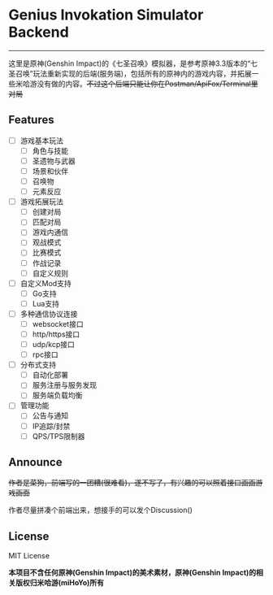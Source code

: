 # Genius Invokation Simulator Backend

----

这里是原神(Genshin Impact)的《七圣召唤》模拟器，是参考原神3.3版本的“七圣召唤”玩法重新实现的后端(服务端)，包括所有的原神内的游戏内容，并拓展一些米哈游没有做的内容。~~不过这个后端只能让你在Postman/ApiFox/Terminal里对局~~

## Features

- [ ] 游戏基本玩法
  - [ ] 角色与技能
  - [ ] 圣遗物与武器
  - [ ] 场景和伙伴
  - [ ] 召唤物
  - [ ] 元素反应
- [ ] 游戏拓展玩法
  - [ ] 创建对局
  - [ ] 匹配对局
  - [ ] 游戏内通信
  - [ ] 观战模式
  - [ ] 比赛模式
  - [ ] 作战记录
  - [ ] 自定义规则
- [ ] 自定义Mod支持
  - [ ] Go支持
  - [ ] Lua支持
- [ ] 多种通信协议连接
  - [ ] websocket接口
  - [ ] http/https接口
  - [ ] udp/kcp接口
  - [ ] rpc接口
- [ ] 分布式支持
  - [ ] 自动化部署
  - [ ] 服务注册与服务发现
  - [ ] 服务端负载均衡
- [ ] 管理功能
  - [ ] 公告与通知
  - [ ] IP追踪/封禁
  - [ ] QPS/TPS限制器

## Announce

~~作者是菜狗，前端写的一团糟(很难看)，遂不写了，有兴趣的可以照着接口画画游戏画面~~

作者尽量拼凑个前端出来，想接手的可以发个Discussion()

## License

MIT License

**本项目不含任何原神(Genshin Impact)的美术素材，原神(Genshin Impact)的相关版权归米哈游(miHoYo)所有**